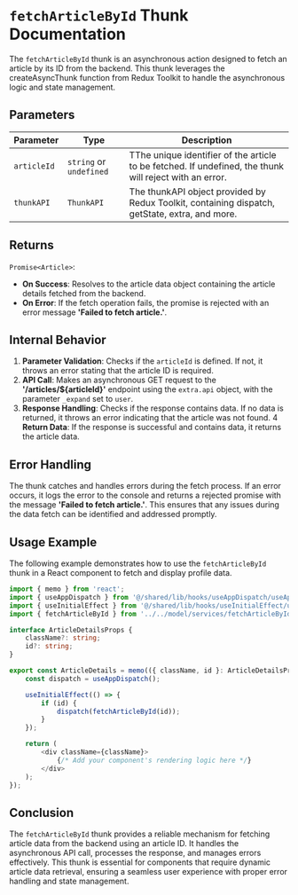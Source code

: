 #  `fetchArticleById` Thunk Documentation

The `fetchArticleById` thunk is an asynchronous action designed to fetch an article by its ID from the backend. This thunk leverages the createAsyncThunk function from Redux Toolkit to handle the asynchronous logic and state management.

## Parameters

| Parameter  | Type                    | Description                                     |
|------------|-------------------------|-------------------------------------------------|
| `articleId`   | `string` or `undefined` | TThe unique identifier of the article to be fetched. If undefined, the thunk will reject with an error. |
| `thunkAPI`   | `ThunkAPI`              | The thunkAPI object provided by Redux Toolkit, containing dispatch, getState, extra, and more. |


## Returns

`Promise<Article>`: 
- **On Success**: Resolves to the article data object containing the article details fetched from the backend.
- **On Error**: If the fetch operation fails, the promise is rejected with an error message **'Failed to fetch article.'**.


## Internal Behavior
1. **Parameter Validation**: Checks if the `articleId` is defined. If not, it throws an error stating that the article ID is required.
2. **API Call**: Makes an asynchronous GET request to the **'/articles/${articleId}'** endpoint using the `extra.api` object, with the parameter `_expand` set to `user`.
3. **Response Handling**: Checks if the response contains data. If no data is returned, it throws an error indicating that the article was not found.
4 **Return Data**: If the response is successful and contains data, it returns the article data.

## Error Handling

The thunk catches and handles errors during the fetch process. If an error occurs, it logs the error to the console and returns a rejected promise with the message **'Failed to fetch article.'**. 
This ensures that any issues during the data fetch can be identified and addressed promptly.

## Usage Example
The following example demonstrates how to use the `fetchArticleById` thunk in a React component to fetch and display profile data.

```typescript jsx
import { memo } from 'react';
import { useAppDispatch } from '@/shared/lib/hooks/useAppDispatch/useAppDispatch';
import { useInitialEffect } from '@/shared/lib/hooks/useInitialEffect/useInitialEffect';
import { fetchArticleById } from '../../model/services/fetchArticleById/fetchArticleById';

interface ArticleDetailsProps {
    className?: string;
    id?: string;
}

export const ArticleDetails = memo(({ className, id }: ArticleDetailsProps) => {
    const dispatch = useAppDispatch();

    useInitialEffect(() => {
        if (id) {
            dispatch(fetchArticleById(id));
        }
    });

    return (
        <div className={className}>
            {/* Add your component's rendering logic here */}
        </div>
    );
});
```

## Conclusion 
The `fetchArticleById` thunk provides a reliable mechanism for fetching article data from the backend using an article ID. It handles the asynchronous API call, processes the response, and manages errors effectively. This thunk is essential for components that require dynamic article data retrieval, ensuring a seamless user experience with proper error handling and state management.
